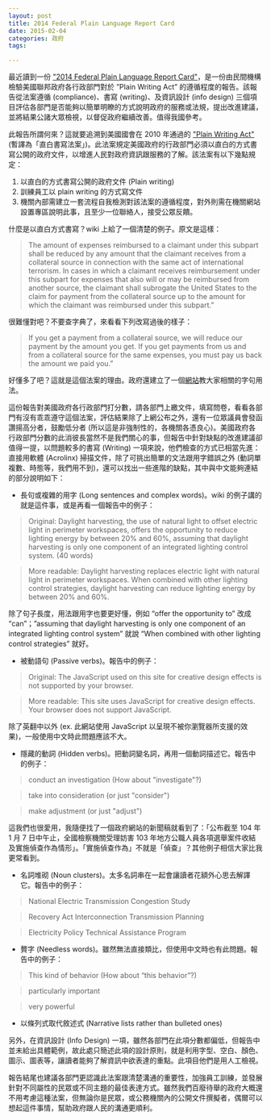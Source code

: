 ```yaml
---
layout: post
title: 2014 Federal Plain Language Report Card
date: 2015-02-04
categories: 政府
tags:

---
```


最近讀到一份 ["2014 Federal Plain Language Report Card"](http://centerforplainlanguage.org/2014-report-card/)，是一份由民間機構檢驗美國聯邦政府各行政部門對於 ”Plain Writing Act” 的遵循程度的報告。該報告從法案遵循 (compliance)、書寫 (writing)、及資訊設計 (info design) 三個項目評估各部門是否能夠以簡單明瞭的方式說明政府的服務或法規，提出改進建議，並將結果公諸大眾檢視，以督促政府繼續改善。值得我國參考。

此報告所謂何來？這就要追溯到美國國會在 2010 年通過的 ["Plain Writing Act"](http://en.wikipedia.org/wiki/Plain_Writing_Act_of_2010) (暫譯為「直白書寫法案」)。此法案規定美國政府的行政部門必須以直白的方式書寫公開的政府文件，以增進人民對政府資訊跟服務的了解。該法案有以下幾點規定：

1. 以直白的方式書寫公開的政府文件 (Plain writing)
2. 訓練員工以 plain writing 的方式寫文件
3. 機關內部需建立一套流程自我檢測對該法案的遵循程度，對外則需在機關網站設置專區說明此事，且至少一位聯絡人，接受公眾反饋。

什麼是以直白方式書寫？wiki 上給了一個清楚的例子。原文是這樣：

> The amount of expenses reimbursed to a claimant under this subpart shall be reduced by any amount that the claimant receives from a collateral source in connection with the same act of international terrorism. In cases in which a claimant receives reimbursement under this subpart for expenses that also will or may be reimbursed from another source, the claimant shall subrogate the United States to the claim for payment from the collateral source up to the amount for which the claimant was reimbursed under this subpart.”

很難懂對吧？不要查字典了，來看看下列改寫過後的樣子：

> If you get a payment from a collateral source, we will reduce our payment by the amount you get. If you get payments from us and from a collateral source for the same expenses, you must pay us back the amount we paid you.”

好懂多了吧？這就是這個法案的理由。政府還建立了一個[網站](http://www.plainlanguage.gov/)教大家相關的字句用法。

這份報告對美國政府各行政部門打分數，請各部門上繳文件，填寫問卷，看看各部門有沒有乖乖遵守這個法案，評估結果除了上網公布之外，還有一位眾議員會發函讚揚高分者，鼓勵低分者 (所以這是非強制性的，各機關各憑良心)。美國政府各行政部門分數的此消彼長當然不是我們關心的事，但報告中針對缺點的改進建議卻值得一提，以問題較多的書寫 (Writing) 一項來說，他們檢查的方式已相當先進：直接用軟體 (Acrolinx) 掃描文件，除了可挑出簡單的文法跟用字錯誤之外 (動詞單複數、時態等，我們用不到)，還可以找出一些進階的缺點，其中與中文能夠連結的部分說明如下：

* 長句或複雜的用字 (Long sentences and complex words)。wiki 的例子講的就是這件事，或是再看一個報告中的例子：

> Original: Daylight harvesting, the use of natural light to offset electric light in perimeter workspaces, offers the opportunity to reduce lighting energy by between 20% and 60%, assuming that daylight harvesting is only one component of an integrated lighting control system. (40 words)

> More readable: Daylight harvesting replaces electric light with natural light in perimeter workspaces. When combined with other lighting control strategies, daylight harvesting can reduce lighting energy by between 20% and 60%.

除了句子長度，用法跟用字也要更好懂，例如 “offer the opportunity to” 改成 “can”；”assuming that daylight harvesting is only one component of an integrated lighting control system” 就說 “When combined with other lighting control strategies” 就好。

* 被動語句 (Passive verbs)。報告中的例子：

> Original: The JavaScript used on this site for creative design effects is not supported by your browser.

> More readable: This site uses JavaScript for creative design effects. Your browser does not support JavaScript.

除了英翻中以外 (ex. 此網站使用 JavaScript 以呈現不被你瀏覽器所支援的效果)，一般使用中文時此問題應該不大。

* 隱藏的動詞 (Hidden verbs)。把動詞變名詞，再用一個動詞描述它。報告中的例子：

> conduct an investigation (How about "investigate"?)

> take into consideration (or just "consider")

> make adjustment (or just "adjust")

這我們也很愛用，我隨便找了一個政府網站的新聞稿就看到了：「公布截至 104 年 1 月 7 日中午止，全國檢察機關受理妨害 103 年地方公職人員各項選舉案件收結及實施偵查作為情形」。「實施偵查作為」不就是「偵查」？其他例子相信大家比我更常看到。

* 名詞堆砌 (Noun clusters)。太多名詞串在一起會讓讀者花額外心思去解譯它。報告中的例子：

> National Electric Transmission Congestion Study

> Recovery Act Interconnection Transmission Planning

> Electricity Policy Technical Assistance Program

* 贅字 (Needless words)。雖然無法直接類比，但使用中文時也有此問題。報告中的例子：

> This kind of behavior (How about “this behavior”?)

> particularly important

> very powerful

* 以條列式取代敘述式 (Narrative lists rather than bulleted ones)

另外，在資訊設計 (Info Design) 一項，雖然各部門在此項分數都偏低，但報告中並未給出具體範例，故此處只簡述此項的設計原則，就是利用字型、空白、顏色、圖示、圖表等，讓讀者能夠了解資訊中欲表達的重點。此項目他們是用人工檢視。

報告結尾也建議各部門更認識此法案跟清楚溝通的重要性，加強員工訓練，並發展針對不同屬性的民眾或不同主題的最佳表達方式。雖然我們百廢待舉的政府大概還不用考慮這種法案，但無論你是民眾，或公務機關內的公開文件撰擬者，偶爾可以想起這件事情，幫助政府跟人民的溝通更順利。